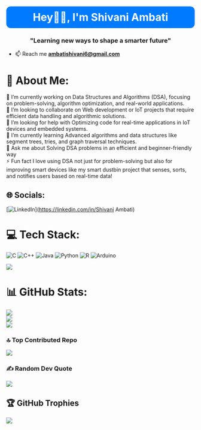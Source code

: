 <h1 align="center" style="background-color:#007BFF;color:white;padding:12px;border-radius:12px;">
  Hey👋🏻, I'm Shivani Ambati
</h1>

</h1>
<h3 align="center">"Learning new ways to shape a smarter future"</h3>

- 📫 Reach me **ambatishivani6@gmail.com**

# 💫 About Me:
🔭 I’m currently working on Data Structures and Algorithms (DSA), focusing on problem-solving, algorithm optimization, and real-world applications.<br>👯 I’m looking to collaborate on Web development or IoT projects that require efficient data handling and algorithmic solutions.<br>🤝 I’m looking for help with Optimizing code for real-time applications in IoT devices and embedded systems.<br>🌱 I’m currently learning Advanced algorithms and data structures like segment trees, tries, and graph traversal techniques.<br>💬 Ask me about Solving DSA problems in an efficient and beginner-friendly way<br>⚡ Fun fact I love using DSA not just for problem-solving but also for improving smart devices like my smart dustbin project that senses, sorts, and notifies users based on real-time data!


## 🌐 Socials:
[![LinkedIn](https://img.shields.io/badge/LinkedIn-%230077B5.svg?logo=linkedin&logoColor=white)](https://linkedin.com/in/Shivani Ambati) 

# 💻 Tech Stack:
![C](https://img.shields.io/badge/c-%2300599C.svg?style=for-the-badge&logo=c&logoColor=white) ![C++](https://img.shields.io/badge/c++-%2300599C.svg?style=for-the-badge&logo=c%2B%2B&logoColor=white) ![Java](https://img.shields.io/badge/java-%23ED8B00.svg?style=for-the-badge&logo=openjdk&logoColor=white) ![Python](https://img.shields.io/badge/python-3670A0?style=for-the-badge&logo=python&logoColor=ffdd54) ![R](https://img.shields.io/badge/r-%23276DC3.svg?style=for-the-badge&logo=r&logoColor=white) ![Arduino](https://img.shields.io/badge/-Arduino-00979D?style=for-the-badge&logo=Arduino&logoColor=white)

[![](https://visitcount.itsvg.in/api?id=ambatishivani&label=Profile%20Views&color=6&icon=0&pretty=false)](https://visitcount.itsvg.in)
# 📊 GitHub Stats:
![](https://github-readme-stats.vercel.app/api?username=Shivaniambati006&theme=dark&hide_border=false&include_all_commits=true&count_private=false)<br/>
![](https://github-readme-streak-stats.herokuapp.com/?user=Shivaniambati006&theme=dark&hide_border=false)<br/>
![](https://github-readme-stats.vercel.app/api/top-langs/?username=Shivaniambati006&theme=dark&hide_border=false&include_all_commits=true&count_private=false&layout=compact)

### 🔝 Top Contributed Repo
![](https://github-contributor-stats.vercel.app/api?username=Shivaniambati006&limit=5&theme=dark&combine_all_yearly_contributions=true)

### ✍️ Random Dev Quote
![](https://quotes-github-readme.vercel.app/api?type=horizontal&theme=radical)

## 🏆 GitHub Trophies
![](https://github-profile-trophy.vercel.app/?username=Shivaniambati006&theme=radical&no-frame=false&no-bg=false&margin-w=4)
